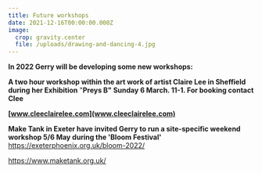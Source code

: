 ```yaml
---
title: Future workshops
date: 2021-12-16T00:00:00.000Z
image:
  crop: gravity.center
  file: /uploads/drawing-and-dancing-4.jpg
---
```

**In 2022 Gerry will be developing some new workshops:**

**A two hour workshop within the art work of artist Claire Lee in Sheffield during her Exhibition** "**Preys B" Sunday 6 March. 11-1. For booking contact Clee**  

**[www.cleeclairelee.com](www.cleeclairelee.com)**

**Make Tank in Exeter have invited Gerry to run a site-specific weekend workshop 5/6 May during the 'Bloom Festival'**  <https://exeterphoenix.org.uk/bloom-2022/> 

<https://www.maketank.org.uk/>